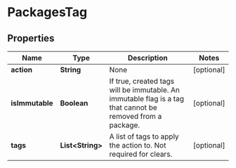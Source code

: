 
# PackagesTag

## Properties
Name | Type | Description | Notes
------------ | ------------- | ------------- | -------------
**action** | **String** | None |  [optional]
**isImmutable** | **Boolean** | If true, created tags will be immutable. An immutable flag is a tag that cannot be removed from a package. |  [optional]
**tags** | **List&lt;String&gt;** | A list of tags to apply the action to. Not required for clears. |  [optional]



